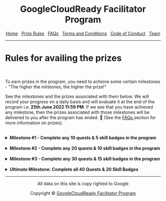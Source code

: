 <center>
    <h1>GoogleCloudReady Facilitator Program</h1>
    <a href="https://dot-space.github.io/GCRF-22/">Home</a>
    &nbsp;
    <a href="https://dot-space.github.io/GCRF-22/prize">Prize Rules</a>
    &nbsp;
    <a href="https://dot-space.github.io/GCRF-22/faqs">FAQs</a>
    &nbsp;
    <a href="https://dot-space.github.io/GCRF-22/tnc">Terms and Conditions</a>
    &nbsp;
    <a href="https://dot-space.github.io/GCRF-22/coc">Code of Conduct</a>
    &nbsp;
    <a href="https://dot-space.github.io/GCRF-22/team">Team</a>
</center>

---

<h1>Rules for availing the prizes</h1>
<br>
<p>
   To earn prizes in the program, you need to acheive some certain milestones - "The higher the milstones, the higher the prize!"

See the milestones and the prizes associated with them below. We will record your progress on a daily basis and will evaluate it at the end of the program i.e.<b> 25th June 2022 11:59 PM</b>. If we see that you have achieved any milestone, then the prizes associated with those milestones will be delivered to you after the program has ended. 🎊 (See the <a href="https://dot-space.github.io/GCRF-22/faqs">FAQs </a> section for more information on prizes).

</p>
<br>
<details>
<summary><b>Milestone #1 - Complete any 10 quests & 5 skill badges in the program</b></summary>

<br>
<p>
    You can earn the prizes* given below by just completing any 10 quests & 5 skill badges that are part of the program.

<b>Note:</b> Only the quest/skill badge completions after your enrolment date will be counted. Any quests/skill badges completed before the enrolment date won't be taken into account for this.

</p>
<br>
<br>

<img src="img/m1_prizes.png">

</details>
<br>

<details>
<summary><b>Milestone #2 - Complete any 20 quests & 10 skill badges in the program</b></summary>
<br>
<p>
    You can earn the prizes* given below by just completing any 20 quests & 10 skill badges that are part of the program.

Note:

1. Only the quest/skill badge completions after your enrolment date will be counted. Any quests/skill badges completed before the enrolment date won't be taken into account for this.
2. You will receive the prizes only for the milestone achieved and not for the ones before that.
</p>
<br>
<br>

<img src="img/m2_prizes.png">

</details>
<br>

<details>
<summary><b>Milestone #3 - Complete any 30 quests & 15 skill badges in the program</b></summary>
<br>

<p>
    You can earn the prizes* given below by just completing any 30 quests & 15 skill badges that are part of the program.

Note:

1. Only the quest/skill badge completions after your enrolment date will be counted. Any quests/skill badges completed before the enrolment date won't be taken into account for this.
2. You will receive the prizes only for the milestone achieved and not for the ones before that.
</p>
<br>
<br>

<img src="img/m3_prizes.png">

</details>
<br>

<details>
<summary><b>Ultimate Milestone: Complete all 40 Quests & 20 Skill Badges</b></summary>
<br>

<p>
    You can earn the prizes* given below by completing all 40 quests & 20 skill badges that are part of the program.

Note:

1. Only the quest/skill badge completions after your enrolment date will be counted. Any quests/skill badges completed before the enrolment date won't be taken into account for this.
2. You will receive the prizes only for the milestone achieved and not for the ones before that.

<b> FREE access to the Google Cloud Career Readiness program</b>

<p>
    Get a chance to grow your career using resources designed to build skills for a cloud-first workplace. The program will provide a chance to achieve industry-recognized credentials.

You can choose from 2 tracks in the program:

1. Associate Cloud Engineer track
2. Data Analyst track.

If you have already completed one of the tracks above, you can go for the other track. See the benefits of the program <a href="here">here</a>
(Note: Please DO NOT apply through the website as you will get special access.)

</p>
</p>
<br>
<br>
<img src="img/m4_prizes.png">

<br>

</details>

---

<footer>

<center>

<p> All data on this site is copy righted to Google</p>
Copyright ©️ <a href="bit.ly/crf-site">GoogleCloudReady Facilitator Program</a>

</center>

</footer>
